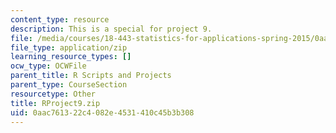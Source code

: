 ```yaml
---
content_type: resource
description: This is a special for project 9.
file: /media/courses/18-443-statistics-for-applications-spring-2015/0aac761322c4082e4531410c45b3b308_RProject9.zip
file_type: application/zip
learning_resource_types: []
ocw_type: OCWFile
parent_title: R Scripts and Projects
parent_type: CourseSection
resourcetype: Other
title: RProject9.zip
uid: 0aac7613-22c4-082e-4531-410c45b3b308
---
```


